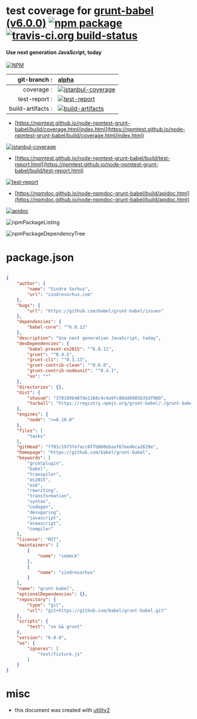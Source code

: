 # test coverage for  [grunt-babel (v6.0.0)](https://github.com/babel/grunt-babel)  [![npm package](https://img.shields.io/npm/v/npmtest-grunt-babel.svg?style=flat-square)](https://www.npmjs.org/package/npmtest-grunt-babel) [![travis-ci.org build-status](https://api.travis-ci.org/npmtest/node-npmtest-grunt-babel.svg)](https://travis-ci.org/npmtest/node-npmtest-grunt-babel)
#### Use next generation JavaScript, today

[![NPM](https://nodei.co/npm/grunt-babel.png?downloads=true&downloadRank=true&stars=true)](https://www.npmjs.com/package/grunt-babel)

| git-branch : | [alpha](https://github.com/npmtest/node-npmtest-grunt-babel/tree/alpha)|
|--:|:--|
| coverage : | [![istanbul-coverage](https://npmtest.github.io/node-npmtest-grunt-babel/build/coverage.badge.svg)](https://npmtest.github.io/node-npmtest-grunt-babel/build/coverage.html/index.html)|
| test-report : | [![test-report](https://npmtest.github.io/node-npmtest-grunt-babel/build/test-report.badge.svg)](https://npmtest.github.io/node-npmtest-grunt-babel/build/test-report.html)|
| build-artifacts : | [![build-artifacts](https://npmtest.github.io/node-npmtest-grunt-babel/glyphicons_144_folder_open.png)](https://github.com/npmtest/node-npmtest-grunt-babel/tree/gh-pages/build)|

- [https://npmtest.github.io/node-npmtest-grunt-babel/build/coverage.html/index.html](https://npmtest.github.io/node-npmtest-grunt-babel/build/coverage.html/index.html)

[![istanbul-coverage](https://npmtest.github.io/node-npmtest-grunt-babel/build/screenCapture.buildCi.browser.%252Ftmp%252Fbuild%252Fcoverage.lib.html.png)](https://npmtest.github.io/node-npmtest-grunt-babel/build/coverage.html/index.html)

- [https://npmtest.github.io/node-npmtest-grunt-babel/build/test-report.html](https://npmtest.github.io/node-npmtest-grunt-babel/build/test-report.html)

[![test-report](https://npmtest.github.io/node-npmtest-grunt-babel/build/screenCapture.buildCi.browser.%252Ftmp%252Fbuild%252Ftest-report.html.png)](https://npmtest.github.io/node-npmtest-grunt-babel/build/test-report.html)

- [https://npmdoc.github.io/node-npmdoc-grunt-babel/build/apidoc.html](https://npmdoc.github.io/node-npmdoc-grunt-babel/build/apidoc.html)

[![apidoc](https://npmdoc.github.io/node-npmdoc-grunt-babel/build/screenCapture.buildCi.browser.%252Ftmp%252Fbuild%252Fapidoc.html.png)](https://npmdoc.github.io/node-npmdoc-grunt-babel/build/apidoc.html)

![npmPackageListing](https://npmtest.github.io/node-npmtest-grunt-babel/build/screenCapture.npmPackageListing.svg)

![npmPackageDependencyTree](https://npmtest.github.io/node-npmtest-grunt-babel/build/screenCapture.npmPackageDependencyTree.svg)



# package.json

```json

{
    "author": {
        "name": "Sindre Sorhus",
        "url": "sindresorhus.com"
    },
    "bugs": {
        "url": "https://github.com/babel/grunt-babel/issues"
    },
    "dependencies": {
        "babel-core": "^6.0.12"
    },
    "description": "Use next generation JavaScript, today",
    "devDependencies": {
        "babel-preset-es2015": "^6.0.11",
        "grunt": "^0.4.5",
        "grunt-cli": "^0.1.13",
        "grunt-contrib-clean": "^0.6.0",
        "grunt-contrib-nodeunit": "^0.4.1",
        "xo": "*"
    },
    "directories": {},
    "dist": {
        "shasum": "378189b487de1168c4c4a9fc88dd6005b35df960",
        "tarball": "https://registry.npmjs.org/grunt-babel/-/grunt-babel-6.0.0.tgz"
    },
    "engines": {
        "node": ">=0.10.0"
    },
    "files": [
        "tasks"
    ],
    "gitHead": "ff01c1973fe7acc0f7b060ebaaf67ee4bca2629e",
    "homepage": "https://github.com/babel/grunt-babel",
    "keywords": [
        "gruntplugin",
        "babel",
        "transpiler",
        "es2015",
        "es6",
        "rewriting",
        "transformation",
        "syntax",
        "codegen",
        "desugaring",
        "javascript",
        "ecmascript",
        "compiler"
    ],
    "license": "MIT",
    "maintainers": [
        {
            "name": "sebmck"
        },
        {
            "name": "sindresorhus"
        }
    ],
    "name": "grunt-babel",
    "optionalDependencies": {},
    "repository": {
        "type": "git",
        "url": "git+https://github.com/babel/grunt-babel.git"
    },
    "scripts": {
        "test": "xo && grunt"
    },
    "version": "6.0.0",
    "xo": {
        "ignores": [
            "test/fixture.js"
        ]
    }
}
```



# misc
- this document was created with [utility2](https://github.com/kaizhu256/node-utility2)
